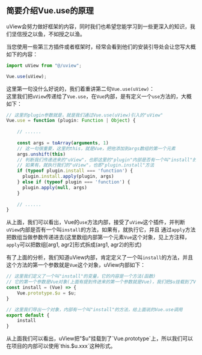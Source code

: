 ## 简要介绍Vue.use的原理

uView会努力做好框架的内容，同时我们也希望您能学习到一些更深入的知识，我们坚信授之以鱼，不如授之以渔。

当您使用一些第三方插件或者框架时，经常会看到他们的安装引导处会让您写大概如下的内容：

```js
import uView from "@/uview";

Vue.use(uView);
```

这里第一句没什么好说的，我们着重讲第二句`Vue.use(uView)`：  
这里我们把`uView`传递给了`Vue.use`，在`Vue`内部，是有定义一个`use`方法的，大概如下：  

```js
// 这里的plugin参数就是，就是我们通过Vue.use(uView)引入的"uView"
Vue.use = function (plugin: Function | Object) {
    
	// ......
	
	const args = toArray(arguments, 1)
	// 这一句很重要，这里的this，就是Vue，把他添加到args数组的第一个元素
	args.unshift(this)
	// 判断我们传递进来的"uView"，也即这里的"plugin"内部是否有一个叫"install"的方法
	// 如果有，就执行我们的"uView"，也即"plugin.install"方法
    if (typeof plugin.install === 'function') {
      plugin.install.apply(plugin, args)
    } else if (typeof plugin === 'function') {
      plugin.apply(null, args)
    }
	
	// ......
}
```

从上面，我们可以看出，Vue的`use`方法内部，接受了`uView`这个插件，并判断`uView`内部是否有一个叫`install`的方法，如果有，就执行它，并且
通过`apply`方法把数组当做参数传递进去(这里数组内部第一个元素`Vue`这个对象，见上方注释，`apply`可以把数组[arg1, agr2]形式拆成(arg1, agr2)的形式)


有了上面的分析，我们知道uView内部，肯定定义了一个叫`install`的方法，并且这个方法的第一个参数就是`Vue`这个对象，uView内部如下：

```js
// 这里我们定义了一个叫"install"的变量，它的内容是一个方法(函数)
// 它的第一个参数是Vue对象(上面有提到传进来的第一个参数就是Vue)，我们把$u挂载到了Vue.prototype中
const install = (Vue) => {
	Vue.prototype.$u = $u;
}

// 这里我们导出一个对象，内部有一个叫"install"的方法，给上面说的Vue.use调用
export default {
	install
}
```

从上面我们可以看出，uView把"$u"挂载到了`Vue.prototype`上，所以我们可以在项目的内部可以使用`this.$u.xxx`这种形式。
